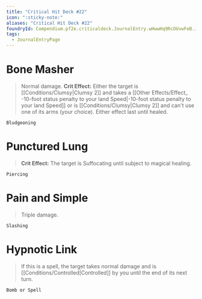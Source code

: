 ```yaml
---
title: "Critical Hit Deck #22"
icon: ":sticky-note:"
aliases: "Critical Hit Deck #22"
foundryId: Compendium.pf2e.criticaldeck.JournalEntry.wHwwHq9RcOUvwFeB.JournalEntryPage.jy3B3GW2BfOzG0AZ
tags:
  - JournalEntryPage
---
```

# Bone Masher

> Normal damage. **Crit Effect:** Either the target is [[Conditions/Clumsy|Clumsy 2]] and takes a [[Other Effects/Effect_ -10-foot status penalty to your land Speed|-10-foot status penalty to your land Speed]] or is [[Conditions/Clumsy|Clumsy 2]] and can't use one of its arms (your choice). Either effect last until healed.

`Bludgeoning`

# Punctured Lung

> **Crit Effect:** The target is Suffocating until subject to magical healing.

`Piercing`

# Pain and Simple

> Triple damage.

`Slashing`

# Hypnotic Link

> If this is a spell, the target takes normal damage and is [[Conditions/Controlled|Controlled]] by you until the end of its next turn.

`Bomb or Spell`